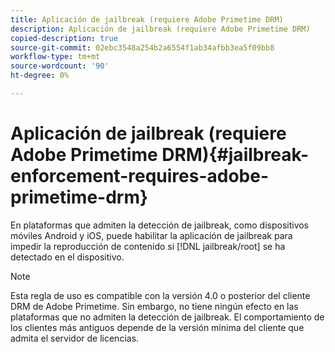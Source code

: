 ```yaml
---
title: Aplicación de jailbreak (requiere Adobe Primetime DRM)
description: Aplicación de jailbreak (requiere Adobe Primetime DRM)
copied-description: true
source-git-commit: 02ebc3548a254b2a6554f1ab34afbb3ea5f09bb8
workflow-type: tm+mt
source-wordcount: '90'
ht-degree: 0%

---
```


# Aplicación de jailbreak (requiere Adobe Primetime DRM){#jailbreak-enforcement-requires-adobe-primetime-drm}

En plataformas que admiten la detección de jailbreak, como dispositivos móviles Android y iOS, puede habilitar la aplicación de jailbreak para impedir la reproducción de contenido si [!DNL jailbreak/root] se ha detectado en el dispositivo.

>[!NOTE]
>
>Esta regla de uso es compatible con la versión 4.0 o posterior del cliente DRM de Adobe Primetime. Sin embargo, no tiene ningún efecto en las plataformas que no admiten la detección de jailbreak. El comportamiento de los clientes más antiguos depende de la versión mínima del cliente que admita el servidor de licencias.
